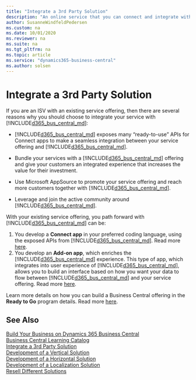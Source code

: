 ```yaml
---
title: "Integrate a 3rd Party Solution"
description: "An online service that you can connect and integrate with Dynamics 365 Business Central."
author: SusanneWindfeldPedersen
ms.custom: na
ms.date: 10/01/2020
ms.reviewer: na
ms.suite: na
ms.tgt_pltfrm: na
ms.topic: article
ms.service: "dynamics365-business-central"
ms.author: solsen
---
```


# Integrate a 3rd Party Solution

If you are an ISV with an existing service offering, then there are several reasons why you should choose to integrate your service with [!INCLUDE[d365_bus_central_md](../includes/d365_bus_central_md.md)]:

- [!INCLUDE[d365_bus_central_md](../includes/d365_bus_central_md.md)] exposes many “ready-to-use” APIs for Connect apps to make a seamless integration between your service offering and [!INCLUDE[d365_bus_central_md](../includes/d365_bus_central_md.md)]. 

- Bundle your services with a [!INCLUDE[d365_bus_central_md](../includes/d365_bus_central_md.md)] offering and give your customers an integrated experience that increases the value for their investment. 

- Use Microsoft AppSource to promote your service offering and reach more customers together with [!INCLUDE[d365_bus_central_md](../includes/d365_bus_central_md.md)]. 

- Leverage and join the active community around [!INCLUDE[d365_bus_central_md](../includes/d365_bus_central_md.md)]. 

With your existing service offering, you path forward with [!INCLUDE[d365_bus_central_md](../includes/d365_bus_central_md.md)] can be: 

1. You develop a **Connect app** in your preferred coding language, using the exposed APIs from [!INCLUDE[d365_bus_central_md](../includes/d365_bus_central_md.md)]. Read more [here](readiness-connect-apps.md).
2. You develop an **Add-on app**, which enriches the [!INCLUDE[d365_bus_central_md](../includes/d365_bus_central_md.md)] experience. This type of app, which integrates into user experience of [!INCLUDE[d365_bus_central_md](../includes/d365_bus_central_md.md)], allows you to build an interface based on how you want your data to flow between [!INCLUDE[d365_bus_central_md](../includes/d365_bus_central_md.md)] and your service offering. Read more [here](readiness-add-on-apps.md).

Learn more details on how you can build a Business Central offering in the 
**Ready to Go** program details. Read more [here](readiness-ready-to-go.md).

## See Also

[Build Your Business on Dynamics 365 Business Central](readiness-welcome.md)  
[Business Central Learning Catalog](https://go.microsoft.com/fwlink/?linkid=2002101)  
[Integrate a 3rd Party Solution](readiness-thirdparty-solution.md)  
[Development of a Vertical Solution](readiness-develop-vertical.md)  
[Development of a Horizontal Solution](readiness-develop-horizontal.md)  
[Development of a Localization Solution](readiness-develop-localization.md)  
[Resell Different Solutions](readiness-reseller.md)  
